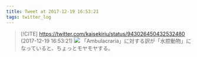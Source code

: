 ```yaml
---
title: Tweet at 2017-12-19 16:53:21
tags: twitter_log
---
```


> [!CITE] https://twitter.com/kaisekiriu/status/943026450432532480 (2017-12-19 16:53:21)
> ![](https://twitter.com/kaisekiriu/status/943026450432532480)
> 「Ambulacraria」に対する訳が「水腔動物」になっていると、ちょっとモヤモヤする。
